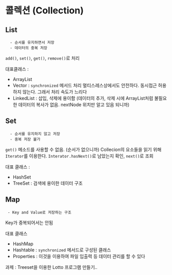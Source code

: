 # 콜렉션 (Collection)

## List
```
  - 순서를 유지하면서 저장
  - 데이터의 중복 저장
```
`add()`, `set()`, `get()`, `remove()`로 처리

대표클래스 : 
 - ArrayList
 - Vector : `synchronized` 메서드 처리 멀티스레스상에서도 안전하다. 동시접근 허용하지 않는다. 그래서 처리 속도가 느리다
 - LinkedList : 삽입, 삭제에 용이함 (데이터의 추가, 삭제 시에 ArrayList처럼 불필요한 데이터의 복사가 없음. nextNode 위치만 알고 있음 되니까)
## Set
```
  - 순서를 유지하지 않고 저장
  - 중복 저장 불가
```
`get()` 메소드를 사용할 수 없음. (순서가 없으니까)
Collecion의 요소들을 읽기 위해 `Iterator`를 이용한다. `Interator.hasNext()`로 남았는지 확인, `next()`로 조회

대표 클래스 : 
 - HashSet
 - TreeSet : 검색에 용이한 데이터 구조

## Map
```
 - Key and Value로 저장하는 구조
```
Key가 중복되어서는 안됨

대표 클래스
 - HashMap
 - Hashtable : `synchronized` 메서드로 구성된 클래스
 - Properties : 이것을 이용하여 파일 입출력 등 데이터 관리를 할 수 있다


 과제 : Treeset을 이용한 Lotto 프로그램 만들기..
